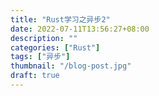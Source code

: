 ```yaml
---
title: "Rust学习之异步2"
date: 2022-07-11T13:56:27+08:00
description: ""
categories: ["Rust"]
tags: ["异步"]
thumbnail: "/blog-post.jpg"
draft: true
---
```


